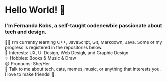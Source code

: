 # Hello World! :wave:

### I'm Fernanda Kobs, a self-taught codenewbie passionate about tech and design.

:woman_technologist: I’m currently learning C++, JavaScript, Git, Markdown, Java. Some of my progress is registered in the repositories below.\
:eyes: Interests: UX, UI Design, Web Desigb, and Graphic Design.\
:sparkles: Hobbies: Books & Music & Draw\
😄 Pronouns: She/Her\
💬 Talk to me about tech, cats, memes, music, or anything that interests you.  I love to make friends! :hugs:

